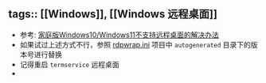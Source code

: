 tags:: [[Windows]], [[Windows 远程桌面]] 
---

- 参考: [家庭版Windows10/Windows11不支持远程桌面的解决办法](https://juejin.cn/post/7288261619397984317)
- 如果试过上述方式不行，参照 [rdpwrap.ini](https://github.com/sebaxakerhtc/rdpwrap.ini) 项目中 `autogenerated` 目录下的版本号进行替换
- 记得重启 `termservice` 远程桌面
-